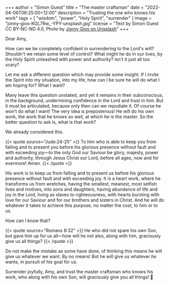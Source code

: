 +++
author = "Simon Guest"
title = "The master craftsman"
date = "2022-04-06T06:25:00+12:00"
description = "Trusting the one who knows his work"
tags = [ "wisdom", "power", "Holy Spirit", "surrender" ]
image = "jonny-gios-KGL7Rw_-YPY-unsplash.jpg"
license = "Text by Simon Guest CC BY-NC-ND 4.0, Photo by [Jonny Gios on Unsplash](https://unsplash.com/photos/KGL7Rw_-YPY)"
+++

Dear Amy,

How can we be completely confident in surrendering to the Lord's will? Shouldn't we retain some level of control? What might he do in our lives, by the Holy Spirit unleashed with power and authority? Isn't it just all too scary?

Let me ask a different question which may provide some insight. If I invite the Spirit into my situation, into my life, how can I be sure he will do what I am hoping for? What I want?

Many leave this question unstated, and yet it remains in their subconscious, in the background, undermining confidence in the Lord and trust in him. But it must be articulated, because only then can we repudiate it. Of course he won't do what I want! The very idea is preposterous! He will do his own work, the work that he knows so well, at which he is the master. So the better question to ask is, what is that work?

We already considered this.

{{< quote source="Jude:24-25" >}}
To him who is able to keep you from falling and to present you before his glorious presence without fault and with exceeding joy—to the only God our Saviour be glory, majesty, power and authority, through Jesus Christ our Lord, before all ages, now and for evermore! Amen.
{{< /quote >}}

His work is to keep us from falling and to present us before his glorious presence without fault and with exceeding joy.  It is a heart work, where he transforms us from wretches, having the smallest, meanest, most selfish lives and motives, into sons and daughters, having abundance of life and joy in the Lord, living as slaves to righteousness, with hearts bursting with love for our Saviour and for our brothers and sisters in Christ. And he will do whatever it takes to achieve this purpose, no matter the cost, to him or to us.

How can I know that?

{{< quote source="Romans 8:32" >}}
He who did not spare his own Son, but gave him up for us all—how will he not also, along with him, graciously give us all things?
{{< /quote >}}

Do not make the mistake as some have done, of thinking this means he will give us whatever we want. By no means! But he will give us whatever _he_ wants, in pursuit of his goal for us.

Surrender joyfully, Amy, and trust the master craftsman who knows his work, who along with his own Son, will graciously give you all things! 🙏
